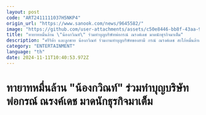 ```yaml
---
layout: post
code: "ART2411111037H5NKP4"
origin_url: "https://www.sanook.com/news/9645582/"
image: "https://github.com/user-attachments/assets/c50e8446-bb8f-43aa-95c8-e40b10a1a4b4"
title: "ทายาทหมื่นล้าน \"น้องกวิณท์\" ร่วมทำบุญบริษัทพ่อกรณ์ ณรงค์เดช มาดนักธุรกิจมาเต็ม"
description: "ศรีริต้า และลูกชาย น้องกวิณท์ ร่วมงานทำบุญบริษัทของสามี กรณ์ ณรงค์เดช สะใภ้หมื่นล้านเลอค่ามาก"
category: "ENTERTAINMENT"
language: "th"
date: 2024-11-11T10:40:53.972Z
---
```


# ทายาทหมื่นล้าน "น้องกวิณท์" ร่วมทำบุญบริษัทพ่อกรณ์ ณรงค์เดช มาดนักธุรกิจมาเต็ม